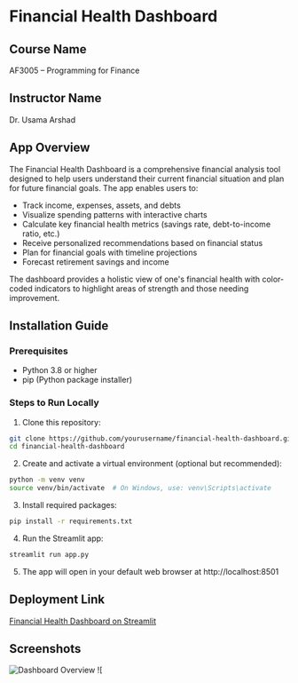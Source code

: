 # Financial Health Dashboard

## Course Name
AF3005 – Programming for Finance

## Instructor Name
Dr. Usama Arshad

## App Overview
The Financial Health Dashboard is a comprehensive financial analysis tool designed to help users understand their current financial situation and plan for future financial goals. The app enables users to:

- Track income, expenses, assets, and debts
- Visualize spending patterns with interactive charts
- Calculate key financial health metrics (savings rate, debt-to-income ratio, etc.)
- Receive personalized recommendations based on financial status
- Plan for financial goals with timeline projections
- Forecast retirement savings and income

The dashboard provides a holistic view of one's financial health with color-coded indicators to highlight areas of strength and those needing improvement.

## Installation Guide

### Prerequisites
- Python 3.8 or higher
- pip (Python package installer)

### Steps to Run Locally

1. Clone this repository:
```bash
git clone https://github.com/yourusername/financial-health-dashboard.git
cd financial-health-dashboard
```

2. Create and activate a virtual environment (optional but recommended):
```bash
python -m venv venv
source venv/bin/activate  # On Windows, use: venv\Scripts\activate
```

3. Install required packages:
```bash
pip install -r requirements.txt
```

4. Run the Streamlit app:
```bash
streamlit run app.py
```

5. The app will open in your default web browser at http://localhost:8501

## Deployment Link
[Financial Health Dashboard on Streamlit](https://financial-health-dashboard.streamlit.app)

## Screenshots

![Dashboard Overview](https://via.placeholder.com/800x450)
![